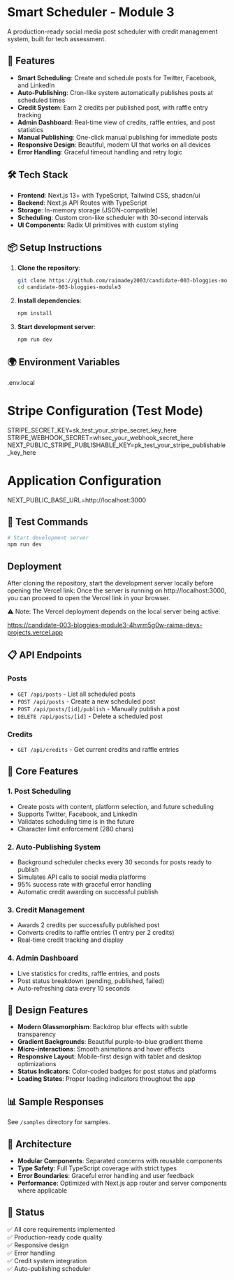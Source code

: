 # Smart Scheduler - Module 3

A production-ready social media post scheduler with credit management system, built for tech assessment.

## 🚀 Features

- **Smart Scheduling**: Create and schedule posts for Twitter, Facebook, and LinkedIn
- **Auto-Publishing**: Cron-like system automatically publishes posts at scheduled times
- **Credit System**: Earn 2 credits per published post, with raffle entry tracking
- **Admin Dashboard**: Real-time view of credits, raffle entries, and post statistics
- **Manual Publishing**: One-click manual publishing for immediate posts
- **Responsive Design**: Beautiful, modern UI that works on all devices
- **Error Handling**: Graceful timeout handling and retry logic

## 🛠️ Tech Stack

- **Frontend**: Next.js 13+ with TypeScript, Tailwind CSS, shadcn/ui
- **Backend**: Next.js API Routes with TypeScript
- **Storage**: In-memory storage (JSON-compatible)
- **Scheduling**: Custom cron-like scheduler with 30-second intervals
- **UI Components**: Radix UI primitives with custom styling

## 📦 Setup Instructions

1. **Clone the repository**:
   ```bash
   git clone https://github.com/raimadey2003/candidate-003-bloggies-module3.git
   cd candidate-003-bloggies-module3
   ```

2. **Install dependencies**:
   ```bash
   npm install
   ```

3. **Start development server**:
   ```bash
   npm run dev


   ```

## 🌍 Environment Variables
.env.local
# Stripe Configuration (Test Mode)
STRIPE_SECRET_KEY=sk_test_your_stripe_secret_key_here
STRIPE_WEBHOOK_SECRET=whsec_your_webhook_secret_here
NEXT_PUBLIC_STRIPE_PUBLISHABLE_KEY=pk_test_your_stripe_publishable_key_here

# Application Configuration
NEXT_PUBLIC_BASE_URL=http://localhost:3000

## 🧪 Test Commands

```bash
# Start development server
npm run dev


```

## Deployment
After cloning the repository, start the development server locally before opening the Vercel link:
Once the server is running on http://localhost:3000, you can proceed to open the Vercel link in your browser.

⚠️ Note: The Vercel deployment depends on the local server being active.

https://candidate-003-bloggies-module3-4hvrm5g0w-raima-deys-projects.vercel.app


## 📋 API Endpoints

### Posts
- `GET /api/posts` - List all scheduled posts
- `POST /api/posts` - Create a new scheduled post
- `POST /api/posts/[id]/publish` - Manually publish a post
- `DELETE /api/posts/[id]` - Delete a scheduled post

### Credits
- `GET /api/credits` - Get current credits and raffle entries

## 🎯 Core Features

### 1. Post Scheduling
- Create posts with content, platform selection, and future scheduling
- Supports Twitter, Facebook, and LinkedIn
- Validates scheduling time is in the future
- Character limit enforcement (280 chars)

### 2. Auto-Publishing System
- Background scheduler checks every 30 seconds for posts ready to publish
- Simulates API calls to social media platforms
- 95% success rate with graceful error handling
- Automatic credit awarding on successful publish

### 3. Credit Management
- Awards 2 credits per successfully published post
- Converts credits to raffle entries (1 entry per 2 credits)
- Real-time credit tracking and display

### 4. Admin Dashboard
- Live statistics for credits, raffle entries, and posts
- Post status breakdown (pending, published, failed)
- Auto-refreshing data every 10 seconds

## 🎨 Design Features

- **Modern Glassmorphism**: Backdrop blur effects with subtle transparency
- **Gradient Backgrounds**: Beautiful purple-to-blue gradient theme
- **Micro-interactions**: Smooth animations and hover effects
- **Responsive Layout**: Mobile-first design with tablet and desktop optimizations
- **Status Indicators**: Color-coded badges for post status and platforms
- **Loading States**: Proper loading indicators throughout the app

## 📊 Sample Responses

See `/samples` directory for samples.

## 🔧 Architecture

- **Modular Components**: Separated concerns with reusable components
- **Type Safety**: Full TypeScript coverage with strict types
- **Error Boundaries**: Graceful error handling and user feedback
- **Performance**: Optimized with Next.js app router and server components where applicable

## 🚦 Status

✅ All core requirements implemented  
✅ Production-ready code quality  
✅ Responsive design  
✅ Error handling  
✅ Credit system integration  
✅ Auto-publishing scheduler  

